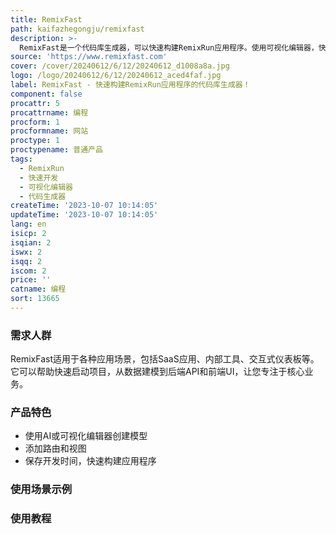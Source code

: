 ```yaml
---
title: RemixFast
path: kaifazhegongju/remixfast
description: >-
  RemixFast是一个代码库生成器，可以快速构建RemixRun应用程序。使用可视化编辑器，快速启动下一个项目，并仅编写必要的代码。通过生成的代码库，节省开发时间并专注于独特的功能。RemixFast支持多种应用场景，如SaaS应用、内部工具、交互式仪表板等。它还提供了认证、授权、RBAC、管理员面板组件等功能。
source: 'https://www.remixfast.com'
cover: /cover/20240612/6/12/20240612_d1008a8a.jpg
logo: /logo/20240612/6/12/20240612_aced4faf.jpg
label: RemixFast - 快速构建RemixRun应用程序的代码库生成器！
component: false
procattr: 5
procattrname: 编程
procform: 1
procformname: 网站
proctype: 1
proctypename: 普通产品
tags:
  - RemixRun
  - 快速开发
  - 可视化编辑器
  - 代码生成器
createTime: '2023-10-07 10:14:05'
updateTime: '2023-10-07 10:14:05'
lang: en
isicp: 2
isqian: 2
iswx: 2
isqq: 2
iscom: 2
price: ''
catname: 编程
sort: 13665
---
```




### 需求人群
RemixFast适用于各种应用场景，包括SaaS应用、内部工具、交互式仪表板等。它可以帮助快速启动项目，从数据建模到后端API和前端UI，让您专注于核心业务。

### 产品特色
- 使用AI或可视化编辑器创建模型
- 添加路由和视图
- 保存开发时间，快速构建应用程序

### 使用场景示例


### 使用教程


  

